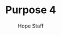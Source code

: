 ---
image: /assets/img/kl/kl_purpose_4.png
title: Purpose 4
number: 4
categories:
  - Meditations
  - Life
  - Purpose
author: Hope Staff
notes: Purpose 4
embed: >-
  <iframe style="border-radius:12px" src="https://open.spotify.com/embed/episode/3vFvPUAj1tvz6UxxiComYa?utm_source=generator" width="100%" height="352" frameBorder="0" allowfullscreen="" allow="autoplay; clipboard-write; encrypted-media; fullscreen; picture-in-picture" loading="lazy"></iframe>
transcript: >-
  SOME LINES OF TEXT START HERE
---